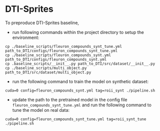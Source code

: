 # DTI-Sprites

To preproduce DTI-Sprites baseline,

- run following commands within the project directory to setup the environment:

```
cp ./baseline_scripts/fleuron_compounds_synt_tune.yml path_to_DTI/configs/fleuron_compounds_synt_tune.yml
cp ./baseline_scripts/fleuron_compounds_synt.yml path_to_DTI/configs/fleuron_compounds_synt.yml
cp .baseline_scripts/__init__.py path_to_DTI/src/dataset/__init__.py
cp ./baseline_scripts/multi_object.py path_to_DTI/src/dataset/multi_object.py
```

- run the following command to train the model on synthetic dataset:

```
cuda=0 config=fleuron_compounds_synt.yml tag=roii_synt ./pipeline.sh
```

- update the path to the pretrained model in the config file `fleuron_compounds_synt_tune.yml` and run the following command to tune the model on real data:

```
cuda=0 config=fleuron_compounds_synt_tune.yml tag=roii_synt_tune ./pipeline.sh
```